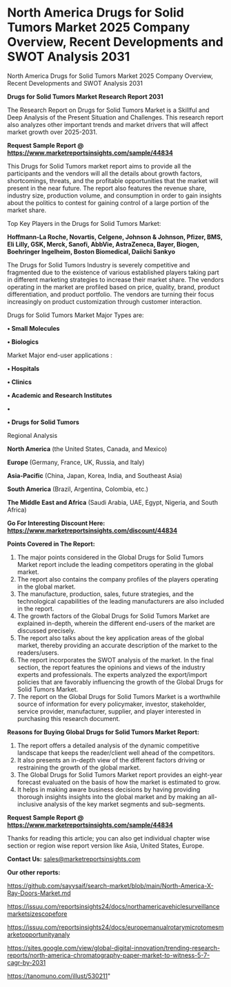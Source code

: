 # North America Drugs for Solid Tumors Market 2025 Company Overview, Recent Developments and SWOT Analysis 2031
North America Drugs for Solid Tumors Market 2025 Company Overview, Recent Developments and SWOT Analysis 2031

<strong>Drugs for Solid Tumors Market Research Report 2031</strong>

The Research Report on Drugs for Solid Tumors Market is a Skillful and Deep Analysis of the Present Situation and Challenges. This research report also analyzes other important trends and market drivers that will affect market growth over 2025-2031.

<strong>Request Sample Report @ <a href=https://www.marketreportsinsights.com/sample/44834>https://www.marketreportsinsights.com/sample/44834</a></strong>

This Drugs for Solid Tumors market report aims to provide all the participants and the vendors will all the details about growth factors, shortcomings, threats, and the profitable opportunities that the market will present in the near future. The report also features the revenue share, industry size, production volume, and consumption in order to gain insights about the politics to contest for gaining control of a large portion of the market share.

Top Key Players in the Drugs for Solid Tumors Market:

<strong>Hoffmann-La Roche, Novartis, Celgene, Johnson & Johnson, Pfizer, BMS, Eli Lilly, GSK, Merck, Sanofi, AbbVie, AstraZeneca, Bayer, Biogen, Boehringer Ingelheim, Boston Biomedical, Daiichi Sankyo</strong>

The Drugs for Solid Tumors Industry is severely competitive and fragmented due to the existence of various established players taking part in different marketing strategies to increase their market share. The vendors operating in the market are profiled based on price, quality, brand, product differentiation, and product portfolio. The vendors are turning their focus increasingly on product customization through customer interaction.

Drugs for Solid Tumors Market Major Types are:

<strong>•  Small Molecules

•  Biologics</strong>

Market Major end-user applications :

<strong>•  Hospitals

•  Clinics

•  Academic and Research Institutes

•  

•  Drugs for Solid Tumors</strong>

Regional Analysis

</u><strong><b>North America</b></strong> (the United States, Canada, and Mexico)

<strong><b>Europe </b></strong>(Germany, France, UK, Russia, and Italy)

<strong><b>Asia-Pacific</b></strong> (China, Japan, Korea, India, and Southeast Asia)

<strong><b>South America</b></strong> (Brazil, Argentina, Colombia, etc.)

<strong><b>The Middle East and Africa</b></strong> (Saudi Arabia, UAE, Egypt, Nigeria, and South Africa)

<strong>Go For Interesting Discount Here: <a href=https://www.marketreportsinsights.com/discount/44834>https://www.marketreportsinsights.com/discount/44834</a></strong>

<strong>Points Covered in The Report:</strong>
<ol>
  <li>The major points considered in the Global Drugs for Solid Tumors Market report include the leading competitors operating in the global market.</li>
  <li>The report also contains the company profiles of the players operating in the global market.</li>
  <li>The manufacture, production, sales, future strategies, and the technological capabilities of the leading manufacturers are also included in the report.</li>
  <li>The growth factors of the Global Drugs for Solid Tumors Market are explained in-depth, wherein the different end-users of the market are discussed precisely.</li>
  <li>The report also talks about the key application areas of the global market, thereby providing an accurate description of the market to the readers/users.</li>
  <li>The report incorporates the SWOT analysis of the market. In the final section, the report features the opinions and views of the industry experts and professionals. The experts analyzed the export/import policies that are favorably influencing the growth of the Global Drugs for Solid Tumors Market.</li>
  <li>The report on the Global Drugs for Solid Tumors Market is a worthwhile source of information for every policymaker, investor, stakeholder, service provider, manufacturer, supplier, and player interested in purchasing this research document.</li>
</ol>
<strong>Reasons for Buying Global Drugs for Solid Tumors Market Report:</strong>

<ol>
  <li>The report offers a detailed analysis of the dynamic competitive landscape that keeps the reader/client well ahead of the competitors.</li>
  <li>It also presents an in-depth view of the different factors driving or restraining the growth of the global market.</li>
  <li>The Global Drugs for Solid Tumors Market report provides an eight-year forecast evaluated on the basis of how the market is estimated to grow.</li>
  <li>It helps in making aware business decisions by having providing thorough insights insights into the global market and by making an all-inclusive analysis of the key market segments and sub-segments.</li>
</ol>
<strong>Request Sample Report @ <a href=https://www.marketreportsinsights.com/sample/44834>https://www.marketreportsinsights.com/sample/44834</a></strong>


Thanks for reading this article; you can also get individual chapter wise section or region wise report version like Asia, United States, Europe.

<strong>Contact Us:</strong>
sales@marketreportsinsights.com

<strong>Our other reports:</strong>

<a href=https://github.com/sayysaif/search-market/blob/main/North-America-X-Ray-Doors-Market.md>https://github.com/sayysaif/search-market/blob/main/North-America-X-Ray-Doors-Market.md</a>

<a href=https://issuu.com/reportsinsights24/docs/northamericavehiclesurveillancemarketsizescopefore>https://issuu.com/reportsinsights24/docs/northamericavehiclesurveillancemarketsizescopefore</a>

<a href=https://issuu.com/reportsinsights24/docs/europemanualrotarymicrotomesmarketopportunityanaly>https://issuu.com/reportsinsights24/docs/europemanualrotarymicrotomesmarketopportunityanaly</a>

<a href=https://sites.google.com/view/global-digital-innovation/trending-research-reports/north-america-chromatography-paper-market-to-witness-5-7-cagr-by-2031>https://sites.google.com/view/global-digital-innovation/trending-research-reports/north-america-chromatography-paper-market-to-witness-5-7-cagr-by-2031</a>

<a href=https://tanomuno.com/illust/530211>https://tanomuno.com/illust/530211</a>"
